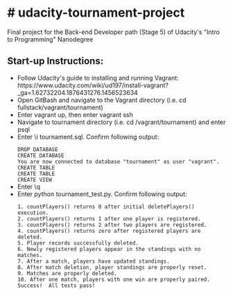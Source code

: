 <h1># udacity-tournament-project</h1>
<p>Final project for the Back-end Developer path (Stage 5) of Udacity's "Intro to Programming" Nanodegree</p>

<h2>Start-up Instructions:</h2>
<p>
<ul>
<li>Follow Udacity's guide to installing and running Vagrant: https://www.udacity.com/wiki/ud197/install-vagrant?_ga=1.62732204.1876431276.1456523634</li>
<li>Open GitBash and navigate to the Vagrant directory (i.e. cd fullstack/vagrant/tournament)</li>
<li>Enter vagrant up, then enter vagrant ssh</li>
<li>Navigate to tournament directory (i.e. cd /vagrant/tournament) and enter psql</li>
<li>Enter \i tournament.sql. Confirm following output:<br></li>
<code>
DROP DATABASE
CREATE DATABASE
You are now connected to database "tournament" as user "vagrant".
CREATE TABLE
CREATE TABLE
CREATE VIEW
</code>
<li>Enter \q</li>
<li>Enter python tournament_test.py.  Confirm following output:</li>
<code>
1. countPlayers() returns 0 after initial deletePlayers() execution.
2. countPlayers() returns 1 after one player is registered.
3. countPlayers() returns 2 after two players are registered.
4. countPlayers() returns zero after registered players are deleted.
5. Player records successfully deleted.
6. Newly registered players appear in the standings with no matches.
7. After a match, players have updated standings.
8. After match deletion, player standings are properly reset.
9. Matches are properly deleted.
10. After one match, players with one win are properly paired.
Success!  All tests pass!
</code>
</ul>
</p>
